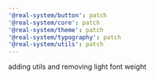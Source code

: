 ```yaml
---
'@real-system/button': patch
'@real-system/core': patch
'@real-system/theme': patch
'@real-system/typography': patch
'@real-system/utils': patch
---
```


adding utils and removing light font weight
